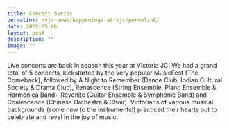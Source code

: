 ```yaml
---
title: Concert Series
permalink: /vjc-news/happenings-at-vjc/permalink/
date: 2022-05-06
layout: post
description: ""
image: ""
---
```

Live concerts are back in season this year at Victoria JC! We had a grand total of 5 concerts, kickstarted by the very popular MusicFest (The Comeback), followed by A Night to Remember (Dance Club, Indian Cultural Society & Drama Club), Renascence (String Ensemble, Piano Ensemble & Harmonica Band), Revenite (Guitar Ensemble & Symphonic Band) and Coalescence (Chinese Orchestra & Choir). Victorians of various musical backgrounds (some new to the instruments!) practiced their hearts out to celebrate and revel in the joy of music.